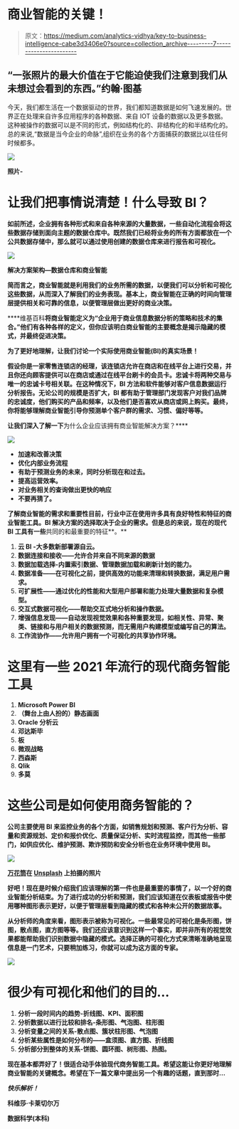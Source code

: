 # 商业智能的关键！

> 原文：<https://medium.com/analytics-vidhya/key-to-business-intelligence-cabe3d3406e0?source=collection_archive---------7----------------------->

## “一张照片的最大价值在于它能迫使我们注意到我们从未想过会看到的东西。”约翰·图基

今天，我们都生活在一个数据驱动的世界，我们都知道数据是如何飞速发展的。世界正在处理来自许多应用程序的各种数据、来自 IOT 设备的数据以及更多数据。这种被操作的数据可以是不同的形式，例如结构化的、非结构化的和半结构化的。总的来说,“数据是当今企业的命脉”,组织在业务的各个方面捕获的数据比以往任何时候都多。

![](img/eb3c54e412b942f4fcfe5e81344babae.png)

**照片-**[](https://stock.adobe.com)

# ****让我们把事情说清楚！什么导致 BI？****

**如前所述，企业拥有各种形式和来自各种来源的大量数据，一些自动化流程会将这些数据存储到面向主题的数据仓库中。既然我们已经将业务的所有方面都放在一个公共数据存储中，那么就可以通过使用创建的数据仓库来进行报告和可视化。**

**![](img/c23e81f0964283454cb1a0daff63bc2e.png)**

****解决方案架构—数据仓库和商业智能****

**简而言之，商业智能就是利用我们的业务所需的数据，以便我们可以分析和可视化这些数据，从而深入了解我们的业务表现。基本上，商业智能在正确的时间向管理层提供相关和可靠的信息，以便管理层做出更好的商业决策。**

****维基百科**将商业智能定义为“企业用于商业信息数据分析的策略和技术的集合。”他们有各种各样的定义，但你应该明白商业智能的主要概念是揭示隐藏的模式，并最终促进决策。**

**为了更好地理解，让我们讨论一个实际使用商业智能(BI)的真实场景！**

**假设你是一家零售连锁店的经理，该连锁店允许在商店和在线平台上进行交易，并且你还向顾客提供可以在商店或通过在线平台刷卡的会员卡。忠诚卡将两种交易与唯一的忠诚卡号相关联。在这种情况下，BI 方法和软件能够对客户信息数据运行分析报告。无论公司的规模是否扩大，BI 都有助于管理部门发现客户对我们品牌的忠诚度，他们购买的产品和频率，以及他们是否喜欢从商店或网上购买。最终，你将能够理解商业智能引导你预测单个客户群的需求、习惯、偏好等等。**

**让我们深入了解一下**为什么企业应该拥有商业智能解决方案？****

**![](img/84ea7d7dfb28f228326ae333d9734e79.png)**

*   **加速和改善决策**
*   **优化内部业务流程**
*   **有助于预测业务的未来，同时分析现在和过去。**
*   **提高运营效率。**
*   **对业务相关的查询做出更快的响应**
*   **不要再猜了。**

**了解商业智能的需求和重要性目前，行业中正在使用许多具有良好特性和特征的商业智能工具。BI 解决方案的选择取决于企业的需求。但是总的来说，现在的现代 BI 工具有一些**共同的和最重要的特征**。**

1.  **云 BI -大多数新部署源自云。**
2.  **数据连接和接收——允许合并来自不同来源的数据**
3.  **数据加载选择-内置索引数据、管理数据加载和刷新计划的能力。**
4.  **数据准备——在可视化之前，提供高效的功能来清理和转换数据，满足用户需求。**
5.  **可扩展性——通过优化的性能和大型用户部署和能力处理大量数据和复杂模型。**
6.  **交互式数据可视化——帮助交互式地分析和操作数据。**
7.  **增强信息发现——自动发现视觉效果和各种重要发现，如相关性、异常、聚类、链接和与用户相关的数据预测，而无需用户构建模型或编写自己的算法。**
8.  **工作流协作——允许用户拥有一个可视化的共享协作环境。**

# ****这里有一些 2021 年流行的现代商务智能工具****

1.  **Microsoft Power BI**
2.  **（舞台上由人扮的）静态画面**
3.  **Oracle 分析云**
4.  **邓达斯毕**
5.  **板**
6.  **微观战略**
7.  **西森斯**
8.  **Qlik**
9.  **多莫**

# ****这些公司是如何使用商务智能的？****

**公司主要使用 BI 来监控业务的各个方面，如销售规划和预测、客户行为分析、容量和资源规划、定价和报价优化、质量保证分析、实时流程监控，而其他一些部门，如供应优化、维护预测、欺诈预防和安全分析也在业务环境中使用 BI。**

**![](img/ab1c859bb694c6f2e3f077086754fd5e.png)**

**[万花筒](https://unsplash.com/@kaleidico?utm_source=medium&utm_medium=referral)在 [Unsplash](https://unsplash.com?utm_source=medium&utm_medium=referral) 上拍摄的照片**

**好吧！现在是时候介绍我们应该理解的第一件也是最重要的事情了，以一个好的商业智能分析结束。为了进行成功的分析和预测，我们应该知道在仪表板或报告中使用哪种图形表示更好，以便于管理层看到隐藏的模式和各种未公开的数据故事。**

**从分析师的角度来看，图形表示被称为可视化。一些最常见的可视化是条形图，饼图，散点图，直方图等等。我们还应该意识到这样一个事实，即并非所有的视觉效果都能帮助我们识别数据中隐藏的模式。选择正确的可视化方式来清晰准确地呈现信息是一门艺术，只要稍加练习，你就可以成为这方面的专家。**

**![](img/92f27de1b3e7cb50ffa3a68d5e163ce4.png)**

# **很少有可视化和他们的目的…**

1.  **分析一段时间内的趋势-折线图、KPI、面积图**
2.  **分析数据以进行比较和排名-条形图、气泡图、柱形图**
3.  **分析变量之间的关系-散点图、簇状柱形图、气泡图**
4.  **分析某些属性是如何分布的——盒须图、直方图、折线图**
5.  **分析部分到整体的关系-饼图、圆环图、树形图、热图。**

**现在基本都弄好了！很适合动手体验现代商务智能工具。希望这能让你更好地理解商业智能的关键概念。希望在下一篇文章中提出另一个有趣的话题，直到那时…**

*****快乐解析！*****

**科维莎·卡莱切尔万**

**数据科学(本科)**